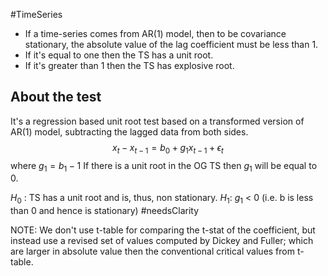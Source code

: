 #TimeSeries 

- If a time-series comes from AR(1) model, then to be covariance stationary, the absolute value of the lag coefficient must be less than 1. 
- If it's equal to one then the TS has a unit root.
- If it's greater than 1 then the TS has explosive root.

## About the test
It's a regression based unit root test based on a transformed version of AR(1) model, subtracting the lagged data from both sides.
$$
x_t - x_{t-1} = b_0 + g_1x_{t-1} + \epsilon_t
$$
where $g_1 = b_1 - 1$
If there is a unit root in the OG TS then $g_1$ will be equal to 0. 

$H_0$ : TS has a unit root and is, thus, non stationary.
$H_1$: $g_1$ < 0 (i.e. b is less than 0 and hence is stationary) #needsClarity 

NOTE: We don't use t-table for comparing the t-stat of the coefficient, but instead use a revised set of values computed by Dickey and Fuller; which are larger in absolute value then the conventional critical values from t-table.